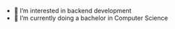 - 👀 I’m interested in backend development
- 🌱 I’m currently doing a bachelor in Computer Science

<!---
Ibraisi/Ibraisi is a ✨ special ✨ repository because its `README.md` (this file) appears on your GitHub profile.
You can click the Preview link to take a look at your changes.
--->

